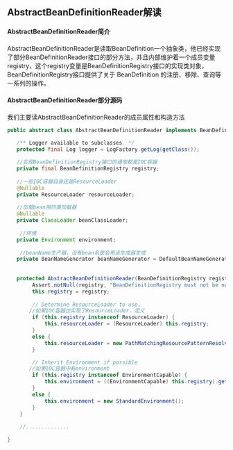 ## AbstractBeanDefinitionReader解读

#### AbstractBeanDefinitionReader简介

AbstractBeanDefinitionReader是读取BeanDefinition一个抽象类，他已经实现了部分BeanDefinitionReader接口的部分方法，并且内部维护着一个成员变量registry，这个registry变量是BeanDefinitionRegistry接口的实现类对象，BeanDefinitionRegistry接口提供了关于 BeanDefinition 的注册、移除、查询等一系列的操作。



#### AbstractBeanDefinitionReader部分源码

我们主要读AbstractBeanDefinitionReader的成员属性和构造方法

```java
public abstract class AbstractBeanDefinitionReader implements BeanDefinitionReader, EnvironmentCapable {

   /** Logger available to subclasses. */
   protected final Log logger = LogFactory.getLog(getClass());
   
   //实现BeanDefinitionRegistry接口的通常都是IOC容器
   private final BeanDefinitionRegistry registry;
   
   //一些IOC容器自身还是ResourceLoader
   @Nullable
   private ResourceLoader resourceLoader;
   
   //加载bean用的类加载器
   @Nullable
   private ClassLoader beanClassLoader;
   
    //环境
   private Environment environment;
   
    //beanName生产器，没有bean名是会用该生成器生成
   private BeanNameGenerator beanNameGenerator = DefaultBeanNameGenerator.INSTANCE;
    
    
   protected AbstractBeanDefinitionReader(BeanDefinitionRegistry registry) {
		Assert.notNull(registry, "BeanDefinitionRegistry must not be null");
		this.registry = registry;
		
		// Determine ResourceLoader to use.
       //如果IOC容器也实现了ResourceLoader，定义
		if (this.registry instanceof ResourceLoader) {
			this.resourceLoader = (ResourceLoader) this.registry;
		}
		else {
			this.resourceLoader = new PathMatchingResourcePatternResolver();
		}

		// Inherit Environment if possible
       //如果IOC容器中有environment
		if (this.registry instanceof EnvironmentCapable) {
			this.environment = ((EnvironmentCapable) this.registry).getEnvironment();
		}
		else {
			this.environment = new StandardEnvironment();
		}
	}
    
    //..............
    
}
```



